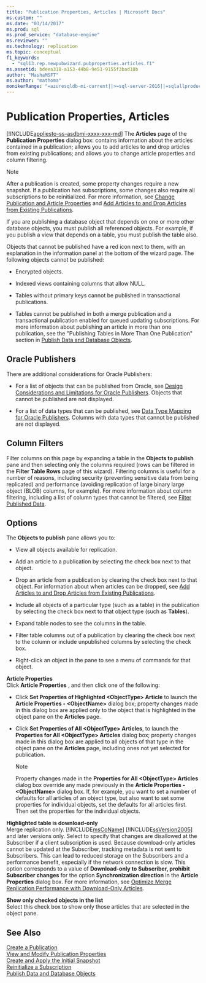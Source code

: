 ```yaml
---
title: "Publication Properties, Articles | Microsoft Docs"
ms.custom: ""
ms.date: "03/14/2017"
ms.prod: sql
ms.prod_service: "database-engine"
ms.reviewer: ""
ms.technology: replication
ms.topic: conceptual
f1_keywords: 
  - "sql13.rep.newpubwizard.pubproperties.articles.f1"
ms.assetid: bdeea318-a153-44b8-9e51-9155f3bad18b
author: "MashaMSFT"
ms.author: "mathoma"
monikerRange: "=azuresqldb-mi-current||>=sql-server-2016||=sqlallproducts-allversions"
---
```

# Publication Properties, Articles
[!INCLUDE[appliesto-ss-asdbmi-xxxx-xxx-md](../../includes/appliesto-ss-asdbmi-xxxx-xxx-md.md)]
  The **Articles** page of the **Publication Properties** dialog box: contains information about the articles contained in a publication; allows you to add articles to and drop articles from existing publications; and allows you to change article properties and column filtering.  
  
> [!NOTE]  
>  After a publication is created, some property changes require a new snapshot. If a publication has subscriptions, some changes also require all subscriptions to be reinitialized. For more information, see [Change Publication and Article Properties](../../relational-databases/replication/publish/change-publication-and-article-properties.md) and [Add Articles to and Drop Articles from Existing Publications](../../relational-databases/replication/publish/add-articles-to-and-drop-articles-from-existing-publications.md).  
  
 If you are publishing a database object that depends on one or more other database objects, you must publish all referenced objects. For example, if you publish a view that depends on a table, you must publish the table also.  
  
 Objects that cannot be published have a red icon next to them, with an explanation in the information panel at the bottom of the wizard page. The following objects cannot be published:  
  
-   Encrypted objects.  
  
-   Indexed views containing columns that allow NULL.  
  
-   Tables without primary keys cannot be published in transactional publications.  
  
-   Tables cannot be published in both a merge publication and a transactional publication enabled for queued updating subscriptions. For more information about publishing an article in more than one publication, see the "Publishing Tables in More Than One Publication" section in [Publish Data and Database Objects](../../relational-databases/replication/publish/publish-data-and-database-objects.md).  
  
## Oracle Publishers  
 There are additional considerations for Oracle Publishers:  
  
-   For a list of objects that can be published from Oracle, see [Design Considerations and Limitations for Oracle Publishers](../../relational-databases/replication/non-sql/design-considerations-and-limitations-for-oracle-publishers.md). Objects that cannot be published are not displayed.  
  
-   For a list of data types that can be published, see [Data Type Mapping for Oracle Publishers](../../relational-databases/replication/non-sql/data-type-mapping-for-oracle-publishers.md). Columns with data types that cannot be published are not displayed.  
  
## Column Filters  
 Filter columns on this page by expanding a table in the **Objects to publish** pane and then selecting only the columns required (rows can be filtered in the **Filter Table Rows** page of this wizard). Filtering columns is useful for a number of reasons, including security (preventing sensitive data from being replicated) and performance (avoiding replication of large binary large object (BLOB) columns, for example). For more information about column filtering, including a list of column types that cannot be filtered, see [Filter Published Data](../../relational-databases/replication/publish/filter-published-data.md).  
  
## Options  
 The **Objects to publish** pane allows you to:  
  
-   View all objects available for replication.  
  
-   Add an article to a publication by selecting the check box next to that object.  
  
-   Drop an article from a publication by clearing the check box next to that object. For information about when articles can be dropped, see [Add Articles to and Drop Articles from Existing Publications](../../relational-databases/replication/publish/add-articles-to-and-drop-articles-from-existing-publications.md).  
  
-   Include all objects of a particular type (such as a table) in the publication by selecting the check box next to that object type (such as **Tables**).  
  
-   Expand table nodes to see the columns in the table.  
  
-   Filter table columns out of a publication by clearing the check box next to the column or include unpublished columns by selecting the check box.  
  
-   Right-click an object in the pane to see a menu of commands for that object.  
  
 **Article Properties**  
 Click **Article Properties** , and then click one of the following:  
  
-   Click **Set Properties of Highlighted \<ObjectType> Article** to launch the **Article Properties - \<ObjectName>** dialog box; property changes made in this dialog box are applied only to the object that is highlighted in the object pane on the **Articles** page.  
  
-   Click **Set Properties of All \<ObjectType> Articles**, to launch the **Properties for All \<ObjectType> Articles** dialog box; property changes made in this dialog box are applied to all objects of that type in the object pane on the **Articles** page, including ones not yet selected for publication.  
  
    > [!NOTE]  
    >  Property changes made in the **Properties for All \<ObjectType> Articles** dialog box override any made previously in the **Article Properties - \<ObjectName>** dialog box. If, for example, you want to set a number of defaults for all articles of an object type, but also want to set some properties for individual objects, set the defaults for all articles first. Then set the properties for the individual objects.  
  
 **Highlighted table is download-only**  
 Merge replication only. [!INCLUDE[msCoName](../../includes/msconame-md.md)] [!INCLUDE[ssVersion2005](../../includes/ssversion2005-md.md)] and later versions only. Select to specify that changes are disallowed at the Subscriber if a client subscription is used. Because download-only articles cannot be updated at the Subscriber, tracking metadata is not sent to Subscribers. This can lead to reduced storage on the Subscribers and a performance benefit, especially if the network connection is slow. This option corresponds to a value of **Download-only to Subscriber, prohibit Subscriber changes** for the option **Synchronization direction** in the **Article Properties** dialog box. For more information, see [Optimize Merge Replication Performance with Download-Only Articles](../../relational-databases/replication/merge/optimize-merge-replication-performance-with-download-only-articles.md).  
  
 **Show only checked objects in the list**  
 Select this check box to show only those articles that are selected in the object pane.  
  
## See Also  
 [Create a Publication](../../relational-databases/replication/publish/create-a-publication.md)   
 [View and Modify Publication Properties](../../relational-databases/replication/publish/view-and-modify-publication-properties.md)   
 [Create and Apply the Initial Snapshot](../../relational-databases/replication/create-and-apply-the-initial-snapshot.md)   
 [Reinitialize a Subscription](../../relational-databases/replication/reinitialize-a-subscription.md)   
 [Publish Data and Database Objects](../../relational-databases/replication/publish/publish-data-and-database-objects.md)  
  
  
